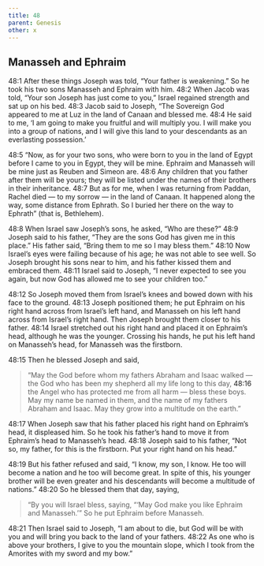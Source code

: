 ```yaml
---
title: 48
parent: Genesis
other: x
---
```


## Manasseh and Ephraim

<a name="48:1">48:1</a> After these things Joseph was told, “Your father is weakening.” So he took his two sons Manasseh and Ephraim with him. <a name="48:2">48:2</a> When Jacob was told, “Your son Joseph has just come to you,” Israel regained strength and sat up on his bed. <a name="48:3">48:3</a> Jacob said to Joseph, “The Sovereign God appeared to me at Luz in the land of Canaan and blessed me. <a name="48:4">48:4</a> He said to me, ‘I am going to make you fruitful and will multiply you. I will make you into a group of nations, and I will give this land to your descendants as an everlasting possession.’

<a name="48:5">48:5</a> “Now, as for your two sons, who were born to you in the land of Egypt before I came to you in Egypt, they will be mine. Ephraim and Manasseh will be mine just as Reuben and Simeon are. <a name="48:6">48:6</a> Any children that you father after them will be yours; they will be listed under the names of their brothers in their inheritance. <a name="48:7">48:7</a> But as for me, when I was returning from Paddan, Rachel died — to my sorrow — in the land of Canaan. It happened along the way, some distance from Ephrath. So I buried her there on the way to Ephrath” (that is, Bethlehem).

<a name="48:8">48:8</a> When Israel saw Joseph’s sons, he asked, “Who are these?” <a name="48:9">48:9</a> Joseph said to his father, “They are the sons God has given me in this place.” His father said, “Bring them to me so I may bless them.” <a name="48:10">48:10</a> Now Israel’s eyes were failing because of his age; he was not able to see well. So Joseph brought his sons near to him, and his father kissed them and embraced them. <a name="48:11">48:11</a> Israel said to Joseph, “I never expected to see you again, but now God has allowed me to see your children too.”

<a name="48:12">48:12</a> So Joseph moved them from Israel’s knees and bowed down with his face to the ground. <a name="48:13">48:13</a> Joseph positioned them; he put Ephraim on his right hand across from Israel’s left hand, and Manasseh on his left hand across from Israel’s right hand. Then Joseph brought them closer to his father. <a name="48:14">48:14</a> Israel stretched out his right hand and placed it on Ephraim’s head, although he was the younger. Crossing his hands, he put his left hand on Manasseh’s head, for Manasseh was the firstborn.

<a name="48:15">48:15</a> Then he blessed Joseph and said,

> “May the God before whom my fathers
> Abraham and Isaac walked —
> the God who has been my shepherd
> all my life long to this day,
> <a name="48:16">48:16</a> the Angel who has protected me
> from all harm —
> bless these boys.
> May my name be named in them,
> and the name of my fathers Abraham and Isaac.
> May they grow into a multitude on the earth.”

<a name="48:17">48:17</a> When Joseph saw that his father placed his right hand on Ephraim’s head, it displeased him. So he took his father’s hand to move it from Ephraim’s head to Manasseh’s head. <a name="48:18">48:18</a> Joseph said to his father, “Not so, my father, for this is the firstborn. Put your right hand on his head.”

<a name="48:19">48:19</a> But his father refused and said, “I know, my son, I know. He too will become a nation and he too will become great. In spite of this, his younger brother will be even greater and his descendants will become a multitude of nations.” <a name="48:20">48:20</a> So he blessed them that day, saying,

> “By you will Israel bless, saying,
> “‘May God make you like Ephraim and Manasseh.’”
> So he put Ephraim before Manasseh.

<a name="48:21">48:21</a> Then Israel said to Joseph, “I am about to die, but God will be with you and will bring you back to the land of your fathers. <a name="48:22">48:22</a> As one who is above your brothers, I give to you the mountain slope, which I took from the Amorites with my sword and my bow.”
